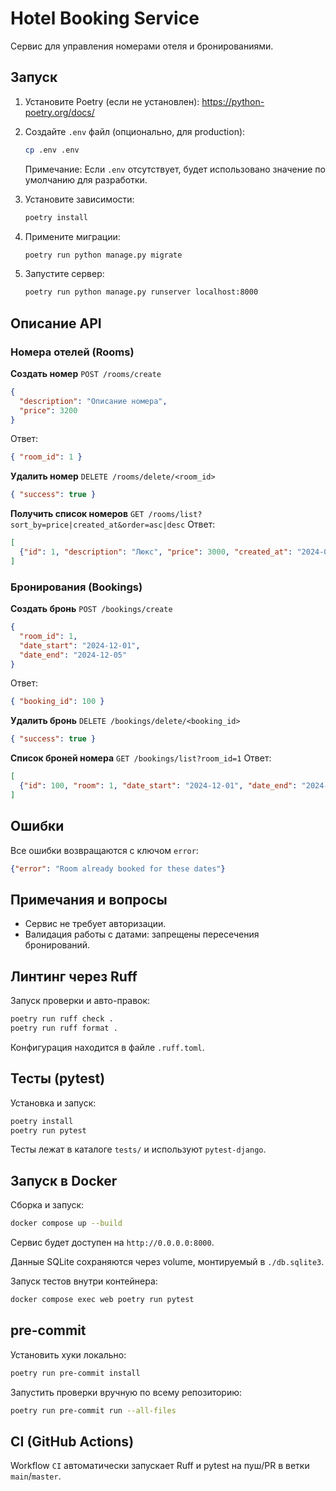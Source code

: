 # Hotel Booking Service

Сервис для управления номерами отеля и бронированиями.

## Запуск

1. Установите Poetry (если не установлен): https://python-poetry.org/docs/
2. Создайте `.env` файл (опционально, для production):
    ```bash
    cp .env .env
    ```
   Примечание: Если `.env` отсутствует, будет использовано значение по умолчанию для разработки.
   
3. Установите зависимости:
    ```bash
    poetry install
    ```
4. Примените миграции:
    ```bash
    poetry run python manage.py migrate
    ```
5. Запустите сервер:
    ```bash
    poetry run python manage.py runserver localhost:8000
    ```

## Описание API

### Номера отелей (Rooms)

**Создать номер**
`POST /rooms/create`
```json
{
  "description": "Описание номера",
  "price": 3200
}
```
Ответ:
```json
{ "room_id": 1 }
```

**Удалить номер**
`DELETE /rooms/delete/<room_id>`
```json
{ "success": true }
```

**Получить список номеров**
`GET /rooms/list?sort_by=price|created_at&order=asc|desc`
Ответ:
```json
[
  {"id": 1, "description": "Люкс", "price": 3000, "created_at": "2024-07-01T12:34:00Z"},
]
```

### Бронирования (Bookings)

**Создать бронь**
`POST /bookings/create`
```json
{
  "room_id": 1,
  "date_start": "2024-12-01",
  "date_end": "2024-12-05"
}
```
Ответ:
```json
{ "booking_id": 100 }
```

**Удалить бронь**
`DELETE /bookings/delete/<booking_id>`
```json
{ "success": true }
```

**Список броней номера**
`GET /bookings/list?room_id=1`
Ответ:
```json
[
  {"id": 100, "room": 1, "date_start": "2024-12-01", "date_end": "2024-12-05"}, ...
]
```

## Ошибки
Все ошибки возвращаются с ключом `error`:
```json
{"error": "Room already booked for these dates"}
```

## Примечания и вопросы
- Сервис не требует авторизации.
- Валидация работы с датами: запрещены пересечения бронирований.

## Линтинг через Ruff

Запуск проверки и авто-правок:
```bash
poetry run ruff check .
poetry run ruff format .
```

Конфигурация находится в файле `.ruff.toml`.

## Тесты (pytest)

Установка и запуск:
```bash
poetry install
poetry run pytest
```

Тесты лежат в каталоге `tests/` и используют `pytest-django`.

## Запуск в Docker

Сборка и запуск:
```bash
docker compose up --build
```

Сервис будет доступен на `http://0.0.0.0:8000`.

Данные SQLite сохраняются через volume, монтируемый в `./db.sqlite3`.

Запуск тестов внутри контейнера:
```bash
docker compose exec web poetry run pytest
```

## pre-commit

Установить хуки локально:
```bash
poetry run pre-commit install
```

Запустить проверки вручную по всему репозиторию:
```bash
poetry run pre-commit run --all-files
```

## CI (GitHub Actions)

Workflow `CI` автоматически запускает Ruff и pytest на пуш/PR в ветки `main`/`master`.

